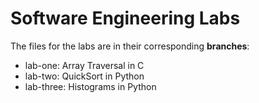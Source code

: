 # Software Engineering Labs

The files for the labs are in their corresponding **branches**:
* lab-one: Array Traversal in C
* lab-two: QuickSort in Python
* lab-three: Histograms in Python
